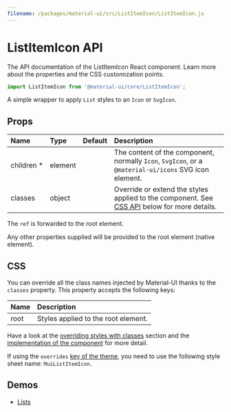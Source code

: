 ```yaml
---
filename: /packages/material-ui/src/ListItemIcon/ListItemIcon.js
---
```


<!--- This documentation is automatically generated, do not try to edit it. -->

# ListItemIcon API

<p class="description">The API documentation of the ListItemIcon React component. Learn more about the properties and the CSS customization points.</p>

```js
import ListItemIcon from '@material-ui/core/ListItemIcon';
```

A simple wrapper to apply `List` styles to an `Icon` or `SvgIcon`.

## Props

| Name | Type | Default | Description |
|:-----|:-----|:--------|:------------|
| <span class="prop-name required">children&nbsp;*</span> | <span class="prop-type">element</span> |  | The content of the component, normally `Icon`, `SvgIcon`, or a `@material-ui/icons` SVG icon element. |
| <span class="prop-name">classes</span> | <span class="prop-type">object</span> |  | Override or extend the styles applied to the component. See [CSS API](#css) below for more details. |

The `ref` is forwarded to the root element.

Any other properties supplied will be provided to the root element (native element).

## CSS

You can override all the class names injected by Material-UI thanks to the `classes` property.
This property accepts the following keys:


| Name | Description |
|:-----|:------------|
| <span class="prop-name">root</span> | Styles applied to the root element.

Have a look at the [overriding styles with classes](/customization/components/#overriding-styles-with-classes) section
and the [implementation of the component](https://github.com/mui-org/material-ui/blob/next/packages/material-ui/src/ListItemIcon/ListItemIcon.js)
for more detail.

If using the `overrides` [key of the theme](/customization/themes/#css),
you need to use the following style sheet name: `MuiListItemIcon`.

## Demos

- [Lists](/components/lists/)

